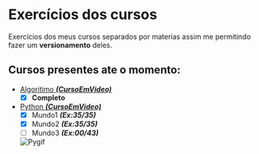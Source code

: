 # Exercícios dos cursos

Exercícios dos meus cursos separados por materias assim me permitindo fazer um **versionamento** deles.

## Cursos presentes ate o momento:

* [Algoritimo __*(CursoEmVideo)*__](https://github.com/llRedXD/Exercicios-Cursos/tree/main/Algoritimo)
   - [x] **Completo**
* [Python __*(CursoEmVideo)*__](https://github.com/llRedXD/Exercicios-Cursos/tree/main/Python)
   - [x] Mundo1 __*(Ex:35/35)*__
   - [x] Mundo2 __*(Ex:35/35)*__
   - [ ] Mundo3 __*(Ex:00/43)*__
   
   ![Pygif](https://user-images.githubusercontent.com/59977779/125618448-b8b1d72f-0a63-40be-aadb-7de704819969.gif)

